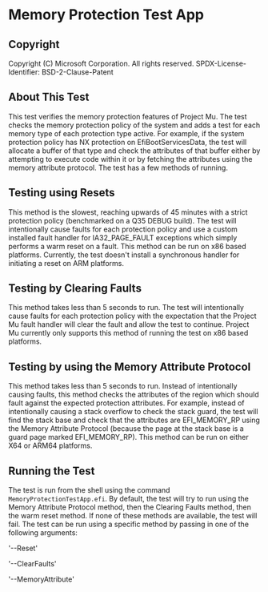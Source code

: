# Memory Protection Test App

## Copyright

Copyright (C) Microsoft Corporation. All rights reserved.
SPDX-License-Identifier: BSD-2-Clause-Patent

## About This Test

This test verifies the memory protection features of Project Mu. The test checks the
memory protection policy of the system and adds a test for each memory type of each
protection type active. For example, if the system protection policy has NX protection
on EfiBootServicesData, the test will allocate a buffer of that type and check the
attributes of that buffer either by attempting to execute code within it or by fetching
the attributes using the memory attribute protocol. The test has a few methods of running.

## Testing using Resets

This method is the slowest, reaching upwards of 45 minutes with a strict protection policy
(benchmarked on a Q35 DEBUG build). The test will intentionally cause faults for each
protection policy and use a custom installed fault handler for IA32_PAGE_FAULT exceptions
which simply performs a warm reset on a fault. This method can be run on x86 based platforms.
Currently, the test doesn't install a synchronous handler for initiating a reset on ARM
platforms.

## Testing by Clearing Faults

This method takes less than 5 seconds to run. The test will intentionally cause faults for
each protection policy with the expectation that the Project Mu fault handler will clear the
fault and allow the test to continue. Project Mu currently only supports this method of
running the test on x86 based platforms.

## Testing by using the Memory Attribute Protocol

This method takes less than 5 seconds to run. Instead of intentionally causing faults,
this method checks the attributes of the region which should fault against the expected
protection attributes. For example, instead of intentionally causing a stack overflow to
check the stack guard, the test will find the stack base and check that the attributes
are EFI_MEMORY_RP using the Memory Attribute Protocol (because the page at the stack base
is a guard page marked EFI_MEMORY_RP). This method can be run on either X64 or
ARM64 platforms.

## Running the Test

The test is run from the shell using the command `MemoryProtectionTestApp.efi`. By default,
the test will try to run using the Memory Attribute Protocol method, then the Clearing
Faults method, then the warm reset method. If none of these methods are available, the
test will fail. The test can be run using a specific method by passing in one of the
following arguments:

'--Reset'

'--ClearFaults'

'--MemoryAttribute'
